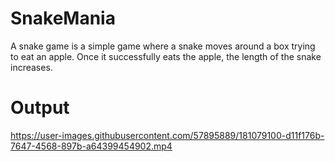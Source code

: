 # SnakeMania
A snake game is a simple game where a snake moves around a box trying to eat an apple. Once it successfully eats the apple, the length of the snake increases.

# Output

https://user-images.githubusercontent.com/57895889/181079100-d11f176b-7647-4568-897b-a64399454902.mp4
